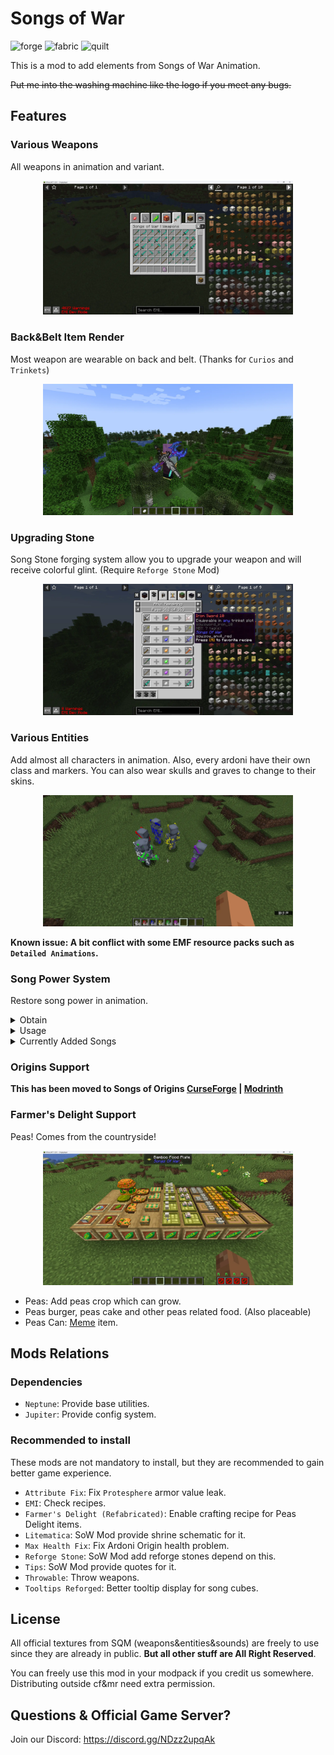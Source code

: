 # Songs of War

![forge](https://cdn.jsdelivr.net/npm/@intergrav/devins-badges@3/assets/cozy/supported/forge_vector.svg)
![fabric](https://cdn.jsdelivr.net/npm/@intergrav/devins-badges@3/assets/cozy/supported/fabric_vector.svg)
![quilt](https://cdn.jsdelivr.net/npm/@intergrav/devins-badges@3/assets/cozy/unsupported/quilt_vector.svg)

This is a mod to add elements from Songs of War Animation.

~~Put me into the washing machine like the logo if you meet any bugs.~~

## Features

### Various Weapons

All weapons in animation and variant.

<div align=center><img src="https://raw.githubusercontent.com/CodeOfArdonia/SongsOfWar/refs/heads/master/img/1.webp" style="width:400px;text-align:center;" alt=""></img></div>

### Back&Belt Item Render

Most weapon are wearable on back and belt. (Thanks for `Curios` and `Trinkets`)

<div align=center><img src="https://raw.githubusercontent.com/CodeOfArdonia/SongsOfWar/refs/heads/master/img/2.webp" style="width:400px;text-align:center;" alt=""></img></div>

### Upgrading Stone

Song Stone forging system allow you to upgrade your weapon and will receive colorful glint. (Require `Reforge Stone`
Mod)

<div align=center><img src="https://raw.githubusercontent.com/CodeOfArdonia/SongsOfWar/refs/heads/master/img/3.webp" style="width:400px;text-align:center;" alt=""></img></div>

### Various Entities

Add almost all characters in animation. Also, every ardoni have their own class and markers. You can also wear skulls
and graves to change to their skins.

<div align=center><img src="https://raw.githubusercontent.com/CodeOfArdonia/SongsOfWar/refs/heads/master/img/4.webp" style="width:400px;text-align:center;" alt=""></img></div>

**Known issue: A bit conflict with some EMF resource packs such as `Detailed Animations`.**

### Song Power System

Restore song power in animation.

<details> <summary>Obtain</summary>

**You need to have access to song abilities/`Ardoni Origin` to use `Song Stones`!**

There are chunks named `Song Chunk` in the world. Craft a `Song Stone` and when you in a song chunk, the color will
change.

Also, you can upgrade with `Notes` to detect specific song chunk. The color will half change if you near a song chunk
(default 2 chunks).

Ones you found a song chunk, you can place a note block and play it. It will drop `Notes`.

The count of `Notes` is 3-6. Ones all of them are dig out, the chunk is no longer a song chunk.

Finally, you can craft songs with `Notes`. Its power will randomize.

**The song chunk will regenerate with 1 note per day (Invoke at midnight/18000 ticks).**

</details>

<details> <summary>Usage</summary>

#### Admin command (Or single player)

`/sow power enable/disable <player>` to enable/disable access to song abilities.

#### Combine song cube

**Mod will also extract a schematic file, you can use it with `Litematica`**

Build a shrine structure below. Put song cube in the hole like how to do in Animation.
Then stand on the `chiseled stone bricks`, look at the song cube and sneak for 3s.

If everything is correct, the song cube will start spawning particles. After an explosion, the combination is completed.

<img src="https://raw.githubusercontent.com/CodeOfArdonia/SongsOfWar/refs/heads/master/img/shrine.png" style="width:256px" alt="">
<img src="https://raw.githubusercontent.com/CodeOfArdonia/SongsOfWar/refs/heads/master/img/shrine.gif" style="width:256px" alt="">

**Note: 1.The stone bricks and stairs can be any kinds. (mossy/cracked ones, can change through datapack.)**

**2.If you already have one in that category, the previous one will be replaced into the hole.**

</details>

<details> <summary>Currently Added Songs</summary>

#### Aggressium

**HotKey: C**

**Damage will be multiple 1.5 when released with a weapon.**

- Aggrobeam **(Experimental)**: Activate a laser, which can damage targeted entities.
- Aggroblast: Push the entity you are looking at away and give damage.
- Aggrodetonate: Fire an explosive short laser.
- Aggroquake: Push entities around you away and damage them.
- Aggroshard: Fire a lot of shards.
- Aggroshock **(Experimental)**: Generate lightnings.
- Aggrosphere: Fire a sphere and damage hit entity or create explosion.
- Aggrostorm **(Experimental)**: Pull entities to you.
- Aggrovortex: Not complete yet.

#### Mobilium

**HotKey: V**

- Mobilibounce: Generate a fake platform and disappear in 5s. You can jump 3x higher on it.
- Mobiliburst: Teleport to the direction you see, also pull every entity on your way away.
- Mobiliflash: Teleport to the direction you see.
- Mobiliglide: Slow falling.
- Mobilileap: Jump boost and invulnerable to fall damage.
- Mobiliwings: Enable a fake elytra and into sliding mode. Press `Jump` key to speed up.

#### Protisium

**HotKey: B**

- Protearmor: Add an armor, can reduce up to 20 damage(Configurable) in next damage.
- Protebarrier: Summon a large protect shield for 3s(Configurable).
- Proteclone: Summon a fake player entity, can block damage once.
- Proteheal: Heal 10 times with 1 health each.
- Protesphere **(Recommend AttributeFix)**: Enable a protect shield and reduce 80% damage.
- Protepoint: Enable a fake shield.

#### Supportium

**HotKey: N**

- Supporekesis: Stop all entities related to aggressium songs in 20 blocks and explode them. (No damage)
- Supporoform: Smelt items. Also, this is the only way to gain ender knight armors in survival.
- Supporolift: Pull the entity you are looking at in 20 blocks.
- Supporospike: Push the entity you are looking at up.

</details>

### Origins Support

**This has been moved to Songs of Origins
[CurseForge](https://www.curseforge.com/minecraft/mc-mods/songs-of-origins) |
[Modrinth](https://modrinth.com/mod/songs-of-origins)**

### Farmer's Delight Support

Peas! Comes from the countryside!

<div align=center><img src="https://raw.githubusercontent.com/CodeOfArdonia/SongsOfWar/refs/heads/master/img/5.webp" style="width:400px;text-align:center;" alt=""></img></div>

- Peas: Add peas crop which can grow.
- Peas burger, peas cake and other peas related food. (Also placeable)
- Peas Can: [Meme](https://youtu.be/TmErrDqnBf0?si=MYqYbNtYMQlT5E84&t=10) item.

## Mods Relations

### Dependencies

- `Neptune`: Provide base utilities.
- `Jupiter`: Provide config system.

### Recommended to install

These mods are not mandatory to install, but they are recommended to gain better game experience.

- `Attribute Fix`: Fix `Protesphere` armor value leak.
- `EMI`: Check recipes.
- `Farmer's Delight (Refabricated)`: Enable crafting recipe for Peas Delight items.
- `Litematica`: SoW Mod provide shrine schematic for it.
- `Max Health Fix`: Fix Ardoni Origin health problem.
- `Reforge Stone`: SoW Mod add reforge stones depend on this.
- `Tips`: SoW Mod provide quotes for it.
- `Throwable`: Throw weapons.
- `Tooltips Reforged`: Better tooltip display for song cubes.

## License

All official textures from SQM (weapons&entities&sounds) are freely to use since they are already in public. **But all
other stuff are All Right Reserved**.

You can freely use this mod in your modpack if you credit us somewhere. Distributing outside cf&mr need extra
permission.

## Questions & Official Game Server?

Join our Discord: https://discord.gg/NDzz2upqAk